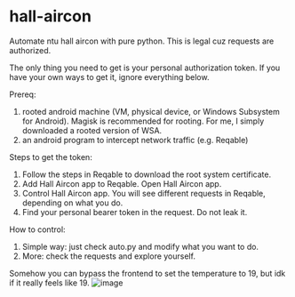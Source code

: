 # hall-aircon

Automate ntu hall aircon with pure python. This is legal cuz requests are authorized.

The only thing you need to get is your personal authorization token. If you have your own ways to get it, ignore everything below.

Prereq:
1. rooted android machine (VM, physical device, or Windows Subsystem for Android). Magisk is recommended for rooting. For me, I simply downloaded a rooted version of WSA.
2. an android program to intercept network traffic (e.g. Reqable)

Steps to get the token:
1. Follow the steps in Reqable to download the root system certificate.
2. Add Hall Aircon app to Reqable. Open Hall Aircon app.
3. Control Hall Aircon app. You will see different requests in Reqable, depending on what you do.
4. Find your personal bearer token in the request. Do not leak it.

How to control:
1. Simple way: just check auto.py and modify what you want to do.
2. More: check the requests and explore yourself.

Somehow you can bypass the frontend to set the temperature to 19, but idk if it really feels like 19.
![image](https://github.com/user-attachments/assets/39d8a1ed-e434-4147-a244-767c5be79132)
